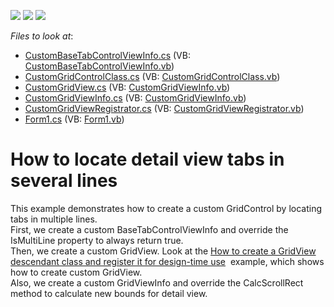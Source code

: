 <!-- default badges list -->
![](https://img.shields.io/endpoint?url=https://codecentral.devexpress.com/api/v1/VersionRange/128630205/13.2.5%2B)
[![](https://img.shields.io/badge/Open_in_DevExpress_Support_Center-FF7200?style=flat-square&logo=DevExpress&logoColor=white)](https://supportcenter.devexpress.com/ticket/details/T111013)
[![](https://img.shields.io/badge/📖_How_to_use_DevExpress_Examples-e9f6fc?style=flat-square)](https://docs.devexpress.com/GeneralInformation/403183)
<!-- default badges end -->
<!-- default file list -->
*Files to look at*:

* [CustomBaseTabControlViewInfo.cs](./CS/MasterDetailProject/CustomGridControl/CustomBaseTabControlViewInfo.cs) (VB: [CustomBaseTabControlViewInfo.vb](./VB/MasterDetailProject/CustomGridControl/CustomBaseTabControlViewInfo.vb))
* [CustomGridControlClass.cs](./CS/MasterDetailProject/CustomGridControl/CustomGridControlClass.cs) (VB: [CustomGridControlClass.vb](./VB/MasterDetailProject/CustomGridControl/CustomGridControlClass.vb))
* [CustomGridView.cs](./CS/MasterDetailProject/CustomGridControl/CustomGridView.cs) (VB: [CustomGridViewInfo.vb](./VB/MasterDetailProject/CustomGridControl/CustomGridViewInfo.vb))
* [CustomGridViewInfo.cs](./CS/MasterDetailProject/CustomGridControl/CustomGridViewInfo.cs) (VB: [CustomGridViewInfo.vb](./VB/MasterDetailProject/CustomGridControl/CustomGridViewInfo.vb))
* [CustomGridViewRegistrator.cs](./CS/MasterDetailProject/CustomGridControl/CustomGridViewRegistrator.cs) (VB: [CustomGridViewRegistrator.vb](./VB/MasterDetailProject/CustomGridControl/CustomGridViewRegistrator.vb))
* [Form1.cs](./CS/MasterDetailProject/Form1.cs) (VB: [Form1.vb](./VB/MasterDetailProject/Form1.vb))
<!-- default file list end -->
# How to locate detail view tabs in several lines


<p>This example demonstrates how to create a custom GridControl by locating tabs in multiple lines.<br />First, we create a custom BaseTabControlViewInfo and override the IsMultiLine property to always return true.<br />Then, we create a custom GridView. Look at the <a href="http://isc.devexpress.com/Thread/E900">How to create a GridView descendant class and register it for design-time use</a>  example, which shows how to create custom GridView.<br />Also, we create a custom GridViewInfo and override the CalcScrollRect method to calculate new bounds for detail view.</p>

<br/>


